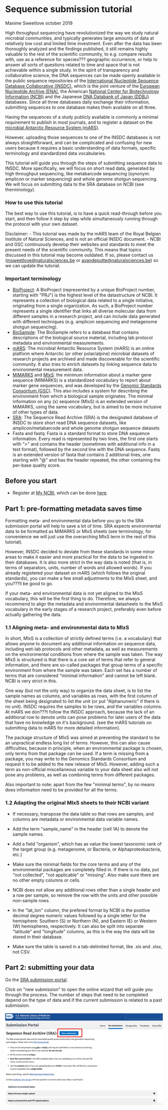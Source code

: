 Sequence submission tutorial
================
Maxime Sweetlove
october 2019

High throughput sequencing have revolutionized the way we study natural microbial communities, and typically generates large amounts of data at relatively low cost and limited time investment. Even after the data has been thoroughly analyzed and the findings published, it still remains highly valuable to the rest of the scientific community, to e.g. compare results with, use as a reference for species??? geographic occurrence, or help to answer all sorts of questions related to time and space that is not achievable within a single study. In the spirit of transparency and collaborative science, the DNA sequences can be made openly available in the public sequence repositories of the [International Nucleotide Sequence Database Collaborative (INSDC)](http://www.insdc.org), which is the joint venture of the [European Nucleotide Archive (ENA)](https://www.ebi.ac.uk/ena), the American [National Center for Biotechnology Information (NCBI)](https://www.ncbi.nlm.nih.gov/nucleotide/) and the Japanese [DNA Databank of Japan (DDBJ)](https://www.ddbj.nig.ac.jp) databases. Since all three databases daily exchange their information, submitting sequences to one database makes them available on all three.

Having the sequences of a study publicly available is commonly a minimal requirement to publish in most journals, and to register a dataset on the [microbial Antarctic Resource System (mARS)](https://www.biodiversity.aq/mars).

However, uploading those sequences to one of the INSDC databases is not always straightforward, and can be complicated and confusing for new users because it requires a basic understanding of data formats, specific terminology and standardized data vocabularies.

This tutorial will guide you through the steps of submitting sequence data to INSDC. More specifically, we will focus on short read data, generated by high throughput sequencing, like metabarcode sequencing (synonym: amplicon or marker sequencing) and whole genome shotgun sequencing. We will focus on submitting data to the SRA database on NCBI (see therminology).

### How to use this tutorial

The best way to use this tutorial, is to have a quick read-through before you start, and then follow it step by step while simultaneously running through the protocol with your own dataset.

Disclaimer: - This tutorial was made by the mARS team of the Royal Belgian Institute of Natural Sciences, and is not an official INSDC document. - NCBI and GSC continuously develop their websites and standards to meet the present needs of the scientific community. This means that topics discussed in this tutorial may become outdated. If so, please contact us (<msweetlove@naturalsciences.be> or <avandeputte@naturalsciences.be>) so we can update the tutorial.

### Important terminology

-   [BioProject](https://www.ncbi.nlm.nih.gov/bioproject): A BioProject (represented by a unique BioProject number, starting with "PRJ") is the highest level of the datastructure of NCBI. It represents a collection of biological data related to a single initiative, originating from a single organization. As such, a BioProject number represents a single identifier that links all diverse molecular data from different samples in a research project, and can include data generated with different techniques (e.g. amplicon sequencing and metagenome shotgun sequencing).
-   [BioSample](https://www.ncbi.nlm.nih.gov/biosample): The BioSample refers to a database that contains descriptions of the biological source material, including lab protocol metadata and environmental measurements.
-   [mARS](https://www.biodiversity.aq/mars): The microbial Antarctic Resource System (mARS) is an online platform where Antarctic (or other polar/alpine) microbial datasets of research projects are archived and made discoverable for the scientific community. It also tries to enrich datasets by linking sequence data to environmental measurement data.
-   [MiMARKS](http://wiki.gensc.org/index.php?title=MIMARKS) and [MIxS](http://wiki.gensc.org/index.php?title=MIxS): the minimum information about a marker gene sequence (MIMARKS) is a standardized vocabulary to report about marker gene sequences, and was developed by the [Genomic Standards Consortium (GSC)](https://press3.mcs.anl.gov/gensc). This also includes a system for describing the environment from which a biological sample originates. The minimal information on any (x) sequence (MIxS) is an extended version of MiMARKS, using the same vocabulary, but is aimed to be more inclusive of other types of data.
-   [SRA](https://www.ncbi.nlm.nih.gov/sra): The Sequence Read Archive (SRA) is the designated database of INSDC to store short read DNA sequence datasets, like amplicon/metabarcode and whole genome shotgun sequence datasets
-   Fasta and fastq: Fasta is a standard format to store DNA sequence information. Every read is represented by two lines, the first one starts with "&gt;" and contains the header (sometimes with additional info in a text format), followed by the second line with the DNA sequence. Fastq is an extended version of fasta that contains 2 additional lines, one starting with "@" and has the header repeated, the other containing the per-base quality score.

Before you start
----------------

-   Register at [My NCBI](https://www.ncbi.nlm.nih.gov), which can be done [here](https://www.ncbi.nlm.nih.gov/account/register/).

Part 1: pre-formatting metadata saves time
------------------------------------------

Formatting meta- and environmental data before you go to the SRA submission portal will help to save a lot of time. SRA expects environmental data to be formatted as MiMARKS or MIxS sheets (see terminology, for convenience we will just use the overarching MIxS term in the rest of this tutorial).

However, INSDC decided to deviate from these standards in some minor areas to make it easier and more practical for the data to be ingested in their databases. It is also more strict in the way data is noted (that is, in terms of separators, units, number of words and allowed words). If you already registered your dataset on mARS (which follows the original standards), you can make a few small adjustments to the MIxS sheet, and you???ll be good to go.

If your meta- and environmental data is not yet aligned to the MIxS vocabulary, this will be the first thing to do. Therefore, we always recommend to align the metadata and environmental datasheets to the MIxS vocabulary in the early stages of a research project, preferably even before actually gathering the data.

### 1.1 Aligning meta- and environmental data to MIxS

In short, MIxS is a collection of strictly defined terms (i.e. a vocabulary) that allows anyone to document any additional information on sequence data, including wet-lab protocols and other metadata, as well as measurements on the environmental conditions from where the sample was taken. The way MIxS is structured is that there is a core set of terms that refer to general information, and there are so-called packages that group terms of a specific environment from where the sample was taken. Each set has a number of terms that are considered "minimal information" and cannot be left blank. NCBI is very strict in this.

One way (but not the only way) to organize the data sheet, is to list the sample names as columns, and variables as rows, with the first column of the sheet being designated to list the unit (or put "Alphanumeric" if there is no unit). INSDC requires the samples to be rows, and the variables columns. At mARS we don???t follow the INSDC approach, because the lack of an additional row to denote units can pose problems for later users of the data that have no knowledge on it's background. (see the mARS tutorials on submitting data to mARS for more detailed information).

The package structure of MIxS was aimed at preventing the standard to be an unpractical endless long list of terms. However, this can also cause difficulties, because in principle, when an environmental package is chosen, only terms from that package can be used. If a term is missing from a package, you may write to the Genomics Standards Consortium and request it to be added to the new release of MIxS. However, adding such a term as non-official miscellaneous variable to your data sheet also will not pose any problems, as well as combining terms from different packages.

Also important to note: apart from the few "minimal terms", by no means does information need to be provided for all the terms.

### 1.2 Adapting the original MIxS sheets to their NCBI variant

-   If necessary, transpose the data table so that rows are samples, and columns are metadata or environmental data variable names.

-   Add the term "sample\_name" in the header (cell 1A) to denote the sample names.

-   Add a field "organism", which has as value the lowest taxonomic rank of the target group (e.g. metagenome, or Bacteria, or Alphaproteobacteria, etc.)

-   Make sure the minimal fields for the core terms and any of the environmental packages are completely filled in. If there is no data, put "not collected", "not applicable" or "missing". Also make sure there are no other empty columns or cells.

-   NCBI does not allow any additional rows other than a single header and a row per sample, so remove the row with the units and other possible non-sample rows.

-   In the "lat\_lon" column, the prefered format by NCBI is the positive decimal degree numeric values followed by a single letter for the hemisphere: Southern (S) or Northern (N), and Eastern (E) or Western (W) hemispheres, respectively. It can also be split into separate "latitude" and "longitude" columns, as this is the way the data will be stored in their database.

-   Make sure the table is saved in a tab-delimited format, like .xls and .xlsx, not CSV.

Part 2: submitting your data
----------------------------

Go the [SRA submission portal](https://submit.ncbi.nlm.nih.gov/subs/sra).

Click on "new submission" to open the online wizard that will guide you through the process. The number of steps that need to be completed depend on the type of data and if the current submission is related to a past submission. <br /> <br /> ![](./Images/sequenceSubmission_SRA_1.png) <br />
